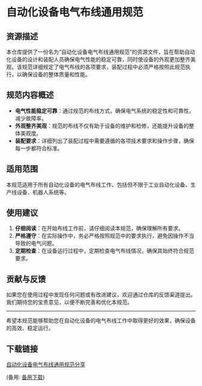# 自动化设备电气布线通用规范

## 资源描述

本仓库提供了一份名为“自动化设备电气布线通用规范”的资源文件，旨在帮助自动化设备的设计和装配人员确保电气性能的稳定可靠，同时使设备的外观更加整齐美观。该规范详细规定了电气布线的各项要求，装配过程中必须严格按照此规范执行，以确保设备的整体质量和性能。

## 规范内容概述

- **电气性能稳定可靠**：通过规范的布线方式，确保电气系统的稳定性和可靠性，减少故障率。
- **外观整齐美观**：规范的布线不仅有助于设备的维护和检修，还能提升设备的整体美观度。
- **装配要求**：详细列出了装配过程中需要遵循的各项技术要求和操作步骤，确保每一步都符合标准。

## 适用范围

本规范适用于所有自动化设备的电气布线工作，包括但不限于工业自动化设备、生产线设备、机器人系统等。

## 使用建议

1. **仔细阅读**：在开始布线工作前，请仔细阅读本规范，确保理解所有要求。
2. **严格遵守**：在实际操作中，务必严格按照规范中的要求执行，避免因操作不当导致的电气问题。
3. **定期检查**：在设备运行过程中，定期检查电气布线情况，确保其始终符合规范要求。

## 贡献与反馈

如果您在使用过程中发现任何问题或有改进建议，欢迎通过仓库的反馈渠道提出。我们期待您的宝贵意见，以便不断完善和优化本规范。

---

希望本规范能够帮助您在自动化设备的电气布线工作中取得更好的效果，确保设备的高效、稳定运行。

## 下载链接
[自动化设备电气布线通用规范分享](https://pan.quark.cn/s/4241cfaff46a) 

(备用: [备用下载](https://pan.baidu.com/s/1IBOPj6FvaeZIMMR8jhCIfA?pwd=beeo))
